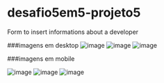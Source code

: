 # desafio5em5-projeto5
Form to insert informations about a developer 

###imagens em desktop
![image](https://user-images.githubusercontent.com/26682838/152668352-7ee0d37e-575a-4e1b-a9dd-bca0840e7bf0.png)
![image](https://user-images.githubusercontent.com/26682838/152668355-af8732ed-6259-4e56-b3cc-cd4a39379994.png)
![image](https://user-images.githubusercontent.com/26682838/152668357-05fb51ad-69d3-4e74-80ed-bdcd76187e46.png)

###imagens em mobile

![image](https://user-images.githubusercontent.com/26682838/152668298-5e4fc51b-0e2e-4ae6-803a-43a9ba9e858d.png)
![image](https://user-images.githubusercontent.com/26682838/152668304-c7629b3b-b053-4fd9-bd3b-620310832070.png)
![image](https://user-images.githubusercontent.com/26682838/152668337-461fe884-8605-4ab3-b6fc-f6886f863318.png)

